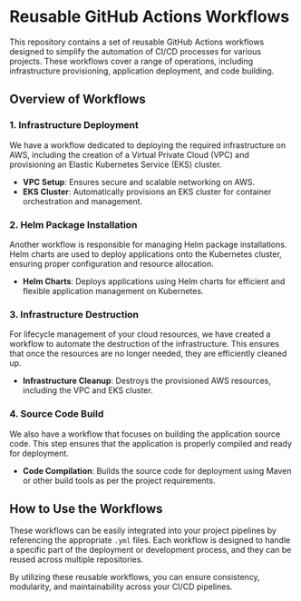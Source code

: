 # Reusable GitHub Actions Workflows

This repository contains a set of reusable GitHub Actions workflows designed to simplify the automation of CI/CD processes for various projects. These workflows cover a range of operations, including infrastructure provisioning, application deployment, and code building.

## Overview of Workflows

### 1. Infrastructure Deployment
We have a workflow dedicated to deploying the required infrastructure on AWS, including the creation of a Virtual Private Cloud (VPC) and provisioning an Elastic Kubernetes Service (EKS) cluster.

- **VPC Setup**: Ensures secure and scalable networking on AWS.
- **EKS Cluster**: Automatically provisions an EKS cluster for container orchestration and management.

### 2. Helm Package Installation
Another workflow is responsible for managing Helm package installations. Helm charts are used to deploy applications onto the Kubernetes cluster, ensuring proper configuration and resource allocation.

- **Helm Charts**: Deploys applications using Helm charts for efficient and flexible application management on Kubernetes.

### 3. Infrastructure Destruction
For lifecycle management of your cloud resources, we have created a workflow to automate the destruction of the infrastructure. This ensures that once the resources are no longer needed, they are efficiently cleaned up.

- **Infrastructure Cleanup**: Destroys the provisioned AWS resources, including the VPC and EKS cluster.

### 4. Source Code Build
We also have a workflow that focuses on building the application source code. This step ensures that the application is properly compiled and ready for deployment.

- **Code Compilation**: Builds the source code for deployment using Maven or other build tools as per the project requirements.

## How to Use the Workflows

These workflows can be easily integrated into your project pipelines by referencing the appropriate `.yml` files. Each workflow is designed to handle a specific part of the deployment or development process, and they can be reused across multiple repositories.

By utilizing these reusable workflows, you can ensure consistency, modularity, and maintainability across your CI/CD pipelines.
